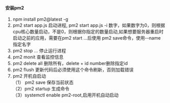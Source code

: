 #### 安装pm2
1. npm install pm2@latest -g
2. pm2 start app.js 启动进程, pm2 start app.js -i 数字，如果数字为0，则根据cpu核心数量启动，不是0，则根据你指定的数量启动,如果想要服务器重启时启动之前的应用，需要在pm2 start ...后使用 pm2 save命令，使用--name 指定名字
3. pm2 stop ... 停止运行进程
4. pm2 monit 查看监控信息
5. pm2 delete all 删除所有，delete + id number删除指定id
6. pm2 flush 更新代码后必须使用这个命令刷新，否则加载错误
7. pm2 开机自启动  
（1） pm2 save 保存当前状态  
（2）pm2 startup 生成命令  
（3）systemctl enable pm2-root,启用开机自动启动    
